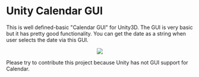 # Unity Calendar GUI
This is well defined-basic "Calendar GUI" for Unity3D. The GUI is very basic but it has pretty good functionality. You can get the date as a string when user selects the date via this GUI.

<p align="center">
  <img src="https://user-images.githubusercontent.com/22610163/30544896-a802aa08-9c90-11e7-8a84-fe0a88c0370d.png">
</p>

Please try to contribute this project because Unity has not GUI support for Calendar.
